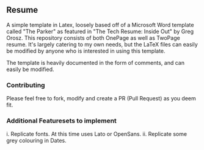 ## Resume
A simple template in Latex, loosely based off of a Microsoft Word template called "The Parker" as featured in "The Tech Resume: Inside Out" by Greg Orosz. This repository consists of both OnePage as well as TwoPage resume. It's largely catering to my own needs, but the LaTeX files can easily be modified by anyone who is interested in using this template.

The template is heavily documented in the form of comments, and can easily be modified.

### Contributing
Please feel free to fork, modify and create a PR (Pull Request) as you deem fit.

### Additional Featuresets to implement
i. Replicate fonts. At this time uses Lato or OpenSans.
ii. Replicate some grey colouring in Dates.
